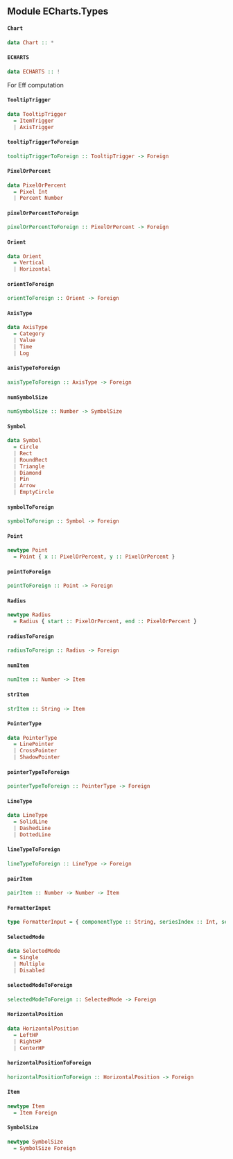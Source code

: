 ## Module ECharts.Types

#### `Chart`

``` purescript
data Chart :: *
```

#### `ECHARTS`

``` purescript
data ECHARTS :: !
```

For Eff computation

#### `TooltipTrigger`

``` purescript
data TooltipTrigger
  = ItemTrigger
  | AxisTrigger
```

#### `tooltipTriggerToForeign`

``` purescript
tooltipTriggerToForeign :: TooltipTrigger -> Foreign
```

#### `PixelOrPercent`

``` purescript
data PixelOrPercent
  = Pixel Int
  | Percent Number
```

#### `pixelOrPercentToForeign`

``` purescript
pixelOrPercentToForeign :: PixelOrPercent -> Foreign
```

#### `Orient`

``` purescript
data Orient
  = Vertical
  | Horizontal
```

#### `orientToForeign`

``` purescript
orientToForeign :: Orient -> Foreign
```

#### `AxisType`

``` purescript
data AxisType
  = Category
  | Value
  | Time
  | Log
```

#### `axisTypeToForeign`

``` purescript
axisTypeToForeign :: AxisType -> Foreign
```

#### `numSymbolSize`

``` purescript
numSymbolSize :: Number -> SymbolSize
```

#### `Symbol`

``` purescript
data Symbol
  = Circle
  | Rect
  | RoundRect
  | Triangle
  | Diamond
  | Pin
  | Arrow
  | EmptyCircle
```

#### `symbolToForeign`

``` purescript
symbolToForeign :: Symbol -> Foreign
```

#### `Point`

``` purescript
newtype Point
  = Point { x :: PixelOrPercent, y :: PixelOrPercent }
```

#### `pointToForeign`

``` purescript
pointToForeign :: Point -> Foreign
```

#### `Radius`

``` purescript
newtype Radius
  = Radius { start :: PixelOrPercent, end :: PixelOrPercent }
```

#### `radiusToForeign`

``` purescript
radiusToForeign :: Radius -> Foreign
```

#### `numItem`

``` purescript
numItem :: Number -> Item
```

#### `strItem`

``` purescript
strItem :: String -> Item
```

#### `PointerType`

``` purescript
data PointerType
  = LinePointer
  | CrossPointer
  | ShadowPointer
```

#### `pointerTypeToForeign`

``` purescript
pointerTypeToForeign :: PointerType -> Foreign
```

#### `LineType`

``` purescript
data LineType
  = SolidLine
  | DashedLine
  | DottedLine
```

#### `lineTypeToForeign`

``` purescript
lineTypeToForeign :: LineType -> Foreign
```

#### `pairItem`

``` purescript
pairItem :: Number -> Number -> Item
```

#### `FormatterInput`

``` purescript
type FormatterInput = { componentType :: String, seriesIndex :: Int, seriesName :: String, name :: String, dataIndex :: Int, data :: Item, value :: Number, color :: String, percent :: Number }
```

#### `SelectedMode`

``` purescript
data SelectedMode
  = Single
  | Multiple
  | Disabled
```

#### `selectedModeToForeign`

``` purescript
selectedModeToForeign :: SelectedMode -> Foreign
```

#### `HorizontalPosition`

``` purescript
data HorizontalPosition
  = LeftHP
  | RightHP
  | CenterHP
```

#### `horizontalPositionToForeign`

``` purescript
horizontalPositionToForeign :: HorizontalPosition -> Foreign
```

#### `Item`

``` purescript
newtype Item
  = Item Foreign
```

#### `SymbolSize`

``` purescript
newtype SymbolSize
  = SymbolSize Foreign
```


